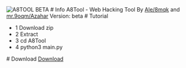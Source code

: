 <img src="https://k.top4top.io/p_2306syous1.png" alt="A8TOOL BETA">
#                                                              Info
                                                             A8Tool - Web Hacking Tool
                                                             By <a href="https://www.tiktok.com/@ds.8mqk">Ale/8mqk</a> and <a href="https://www.tiktok.com/@mr.9oqm">mr.9oqm/Azahar</a>
                                                             Version: beta
                                                             # Tutorial
<ul>
  <li>                                                             1 Download zip</li>
  <li>                                                             2 Extract</li>
  <li>                                                             3 cd A8Tool</li>
  <li>                                                             4 python3 main.py</li>
</ul>
#                                                              Download
<a href="https://top4top.io/del03373fff314543673b286536ee2c8d57.html">Download</a>
